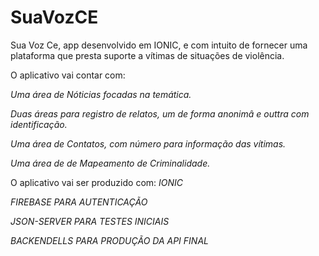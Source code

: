 # SuaVozCE
Sua Voz Ce, app desenvolvido em IONIC, e com intuito de fornecer uma plataforma que presta suporte a vítimas de situações de violência.

O aplicativo vai contar com:

*Uma área de Nóticias focadas na temática.*

*Duas áreas para registro de relatos, um de forma anonimâ e outtra com identificação.*

*Uma área de Contatos, com número para informação das vítimas.*

*Uma área de de Mapeamento de Criminalidade.*


O aplicativo  vai ser produzido com:
*IONIC*

*FIREBASE PARA AUTENTICAÇÃO*

*JSON-SERVER PARA TESTES INICIAIS*

*BACKENDELLS PARA PRODUÇÃO DA API FINAL*

